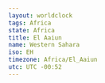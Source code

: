 ```yaml
---
layout: worldclock
tags: Africa
state: Africa
title: El Aaiun
name: Western Sahara
iso: EH
timezone: Africa/El_Aaiun
utc: UTC -00:52
---
```


